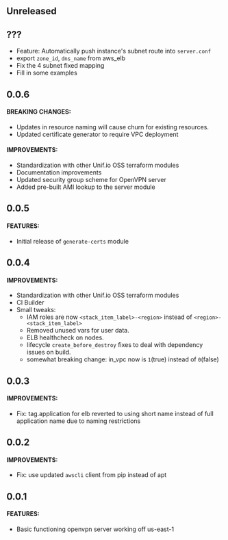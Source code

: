 ## Unreleased

## ???

- Feature: Automatically push instance's subnet route into `server.conf`
- export `zone_id`, `dns_name` from aws_elb
- Fix the 4 subnet fixed mapping
- Fill in some examples

## 0.0.6

#### BREAKING CHANGES:
- Updates in resource naming will cause churn for existing resources.
- Updated certificate generator to require VPC deployment

#### IMPROVEMENTS:
- Standardization with other Unif.io OSS terraform modules
- Documentation improvements
- Updated security group scheme for OpenVPN server
- Added pre-built AMI lookup to the server module

## 0.0.5

#### FEATURES:
- Initial release of `generate-certs` module

## 0.0.4

#### IMPROVEMENTS:
- Standardization with other Unif.io OSS terraform modules
- CI Builder
- Small tweaks:
  - IAM roles are now `<stack_item_label>-<region>` instead of `<region>-<stack_item_label>`
  - Removed unused vars for user data.
  - ELB healthcheck on nodes.
  - lifecycle `create_before_destroy` fixes to deal with dependency issues on build.
  - somewhat breaking change: in_vpc now is `1`(true) instead of `0`(false)

## 0.0.3

#### IMPROVEMENTS:
- Fix: tag.application for elb reverted to using short name instead of full application name due to naming restrictions

## 0.0.2

#### IMPROVEMENTS:
- Fix: use updated `awscli` client from pip instead of apt

## 0.0.1

#### FEATURES:
- Basic functioning openvpn server working off us-east-1
